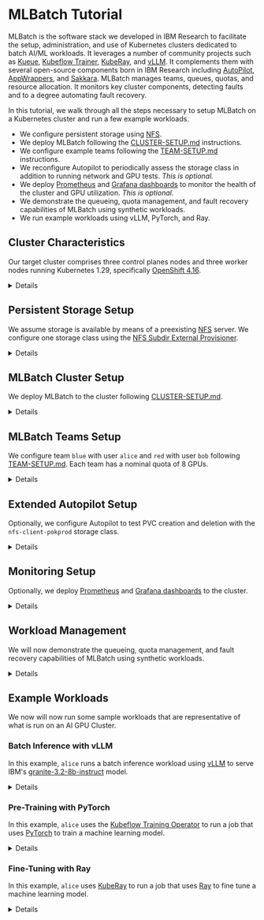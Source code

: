 # MLBatch Tutorial

MLBatch is the software stack we developed in IBM Research to facilitate the
setup, administration, and use of Kubernetes clusters dedicated to batch AI/ML
workloads. It leverages a number of community projects such as
[Kueue](https://kueue.sigs.k8s.io), [Kubeflow
Trainer](https://www.kubeflow.org/docs/components/training/),
[KubeRay](https://docs.ray.io/en/latest/cluster/kubernetes/index.html), and
[vLLM](https://docs.vllm.ai/en/latest/). It complements them with several
open-source components born in IBM Research including
[AutoPilot](https://github.com/IBM/autopilot),
[AppWrappers](https://project-codeflare.github.io/appwrapper/), and
[Sakkara](https://github.com/atantawi/4986-kep-sakkara). MLBatch manages teams,
queues, quotas, and resource allocation. It monitors key cluster components,
detecting faults and to a degree automating fault recovery.

In this tutorial, we walk through all the steps necessary to setup MLBatch on a
Kubernetes cluster and run a few example workloads.
- We configure persistent storage using
[NFS](https://en.wikipedia.org/wiki/Network_File_System).
- We deploy MLBatch following the
  [CLUSTER-SETUP.md](../setup.k8s/CLUSTER-SETUP.md) instructions.
- We configure example teams following the
  [TEAM-SETUP.md](../setup.k8s/TEAM-SETUP.md) instructions.
- We reconfigure Autopilot to periodically assess the storage class in addition
  to running network and GPU tests. _This is optional._
- We deploy [Prometheus](https://prometheus.io) and [Grafana
dashboards](https://grafana.com/grafana/dashboards/) to monitor the health of
the cluster and GPU utilization. _This is optional._
- We demonstrate the queueing, quota management, and fault recovery capabilities
  of MLBatch using synthetic workloads.
- We run example workloads using vLLM, PyTorch, and Ray.

## Cluster Characteristics

Our target cluster comprises three control planes nodes and three worker nodes
running Kubernetes 1.29, specifically [OpenShift
4.16](https://docs.openshift.com/container-platform/4.16/release_notes/ocp-4-16-release-notes.html).

<details>

```sh
kubectl get nodes
```
```
NAME               STATUS   ROLES                  AGE     VERSION
pokprod-b93r38s3   Ready    worker                 5d13h   v1.29.11+148a389
pokprod-b93r39s2   Ready    worker                 5d12h   v1.29.11+148a389
pokprod-b93r44s0   Ready    worker                 5d13h   v1.29.11+148a389
pokprod002ctrl0    Ready    control-plane,master   5d15h   v1.29.11+148a389
pokprod002ctrl1    Ready    control-plane,master   5d15h   v1.29.11+148a389
pokprod002ctrl2    Ready    control-plane,master   5d15h   v1.29.11+148a389
```
Each worker node is equipped with eight [NVIDIA
H100](https://www.nvidia.com/en-us/data-center/h100/) GPUs.
```sh
oc debug node/pokprod-b93r38s3 -- chroot /host lspci -d 10de:
```
```
Starting pod/pokprod-b93r38s3-debug-4bv4j ...
To use host binaries, run `chroot /host`
05:00.0 Bridge: NVIDIA Corporation GH100 [H100 NVSwitch] (rev a1)
06:00.0 Bridge: NVIDIA Corporation GH100 [H100 NVSwitch] (rev a1)
07:00.0 Bridge: NVIDIA Corporation GH100 [H100 NVSwitch] (rev a1)
08:00.0 Bridge: NVIDIA Corporation GH100 [H100 NVSwitch] (rev a1)
18:00.0 3D controller: NVIDIA Corporation GH100 [H100 SXM5 80GB] (rev a1)
2a:00.0 3D controller: NVIDIA Corporation GH100 [H100 SXM5 80GB] (rev a1)
3a:00.0 3D controller: NVIDIA Corporation GH100 [H100 SXM5 80GB] (rev a1)
5d:00.0 3D controller: NVIDIA Corporation GH100 [H100 SXM5 80GB] (rev a1)
9a:00.0 3D controller: NVIDIA Corporation GH100 [H100 SXM5 80GB] (rev a1)
ab:00.0 3D controller: NVIDIA Corporation GH100 [H100 SXM5 80GB] (rev a1)
ba:00.0 3D controller: NVIDIA Corporation GH100 [H100 SXM5 80GB] (rev a1)
db:00.0 3D controller: NVIDIA Corporation GH100 [H100 SXM5 80GB] (rev a1)

Removing debug pod ...
```
For this tutorial, we assume the [NVIDIA GPU
operator](https://docs.nvidia.com/datacenter/cloud-native/GPU-operator/latest/index.html)
is already
[installed](https://docs.nvidia.com/datacenter/cloud-native/GPU-operator/latest/getting-started.html)
on the cluster. While this cluster is capable of [GPU-direct RDMA (GDR) with
ROCE (RDMA over Converged
Ethernet)](https://medium.com/@sunyanan.choochotkaew1/unlocking-GPUdirect-rdma-on-roce-in-kubernetes-based-cluster-on-cloud-through-multi-nic-cni-1e69ffb96296),
we will not cover or rely on advanced networking configurations in this
tutorial.
```sh
kubectl get operators -A
```
```
NAME                                         AGE
gpu-operator-certified.nvidia-gpu-operator   18h
nfd.openshift-nfd                            18h
```
```sh
kubectl get node pokprod-b93r38s3 -o yaml | yq .status.capacity
```
```
cpu: "224"
ephemeral-storage: 1873933640Ki
hugepages-1Gi: "0"
hugepages-2Mi: "0"
memory: 2113411288Ki
nvidia.com/gpu: "8"
pods: "250"
```


</details>

## Persistent Storage Setup

We assume storage is available by means of a preexisting
[NFS](https://en.wikipedia.org/wiki/Network_File_System) server. We configure
one storage class using the [NFS Subdir External
Provisioner](https://github.com/kubernetes-sigs/nfs-subdir-external-provisioner).

<details>

```sh
helm repo add nfs-subdir-external-provisioner https://kubernetes-sigs.github.io/nfs-subdir-external-provisioner
helm repo update

helm install -n nfs-provisioner pokprod nfs-subdir-external-provisioner/nfs-subdir-external-provisioner \
  --create-namespace \
  --set nfs.server=192.168.98.96 \
  --set nfs.path=/gpfs/fs_ec/pokprod002 \
  --set storageClass.name=nfs-client-pokprod \
  --set storageClass.provisionerName=k8s-sigs.io/pokprod-nfs-subdir-external-provisioner
```
Make sure to set the `nfs.server` and `nfs.path` values to the right values for
your environment.
```sh
kubectl get storageclasses
```
```
NAME                   PROVISIONER                                             RECLAIMPOLICY   VOLUMEBINDINGMODE   ALLOWVOLUMEEXPANSION   AGE
nfs-client-pokprod     k8s-sigs.io/pokprod-nfs-subdir-external-provisioner     Delete          Immediate           true                   11s
```
OpenShift clusters require an additional configuration step to permit the
provisioner pod to mount the storage volume.
```sh
oc adm policy add-scc-to-user hostmount-anyuid \
  system:serviceaccount:nfs-provisioner:pokprod-nfs-subdir-external-provisioner
```

</details>

## MLBatch Cluster Setup

We deploy MLBatch to the cluster following
[CLUSTER-SETUP.md](../setup.k8s/CLUSTER-SETUP.md).

<details>

```sh
# Clone MLBatch repository
git clone --recursive https://github.com/project-codeflare/mlbatch.git
cd mlbatch

# Setup priority classes
kubectl apply -f setup.k8s/mlbatch-priorities.yaml

# Deploy scheduler-plugins
helm install scheduler-plugins -n scheduler-plugins --create-namespace \
  scheduler-plugins/manifests/install/charts/as-a-second-scheduler/ \
  --set-json pluginConfig='[{"args":{"scoringStrategy":{"resources":[{"name":"nvidia.com/GPU","weight":1}],"requestedToCapacityRatio":{"shape":[{"utilization":0,"score":0},{"utilization":100,"score":10}]},"type":"RequestedToCapacityRatio"}},"name":"NodeResourcesFit"},{"args":{"permitWaitingTimeSeconds":300},"name":"Coscheduling"}]'

# Patch scheduler-plugins pod priorities
kubectl patch deployment -n scheduler-plugins --type=json \
  --patch-file setup.k8s/scheduler-priority-patch.yaml scheduler-plugins-controller
kubectl patch deployment -n scheduler-plugins --type=json \
  --patch-file setup.k8s/scheduler-priority-patch.yaml scheduler-plugins-scheduler

# Wait for scheduler-plugins pods to be ready
while [[ $(kubectl get pods -n scheduler-plugins -o 'jsonpath={..status.conditions[?(@.type=="Ready")].status}' | tr ' ' '\n' | sort -u) != "True" ]]
do
    echo -n "." && sleep 1;
done
echo ""

# Create mlbatch-system namespace
kubectl create namespace mlbatch-system

# Deploy Kubeflow training operator
kubectl apply --server-side -k setup.k8s/training-operator/coscheduling

# Deploy KubeRay
kubectl apply --server-side -k setup.k8s/kuberay

# Deploy Kueue
kubectl apply --server-side -k setup.k8s/kueue

# Wait for Kueue to be ready
while [[ $(kubectl get pods -l app.kubernetes.io/name=kueue -n mlbatch-system -o 'jsonpath={..status.conditions[?(@.type=="Ready")].status}' | tr ' ' '\n' | sort -u) != "True" ]]
do
    echo -n "." && sleep 1;
done
echo ""

# Deploy AppWrapper
kubectl apply --server-side -k setup.k8s/appwrapper/coscheduling

# Deploy Autopilot
helm repo add autopilot https://ibm.github.io/autopilot/
helm repo update

helm upgrade -i autopilot -n autopilot autopilot/autopilot --create-namespace

# Create Kueue's default flavor
kubectl apply -f setup.k8s/default-flavor.yaml

# Setup mlbatch-edit-role
kubectl apply -f setup.k8s/mlbatch-edit-role.yaml
```
We reserve 8 GPUs out of 24 for MLBatch's slack queue.
```yaml
kubectl apply -f- << EOF
apiVersion: kueue.x-k8s.io/v1beta1
kind: ClusterQueue
metadata:
  name: slack-cluster-queue
spec:
  namespaceSelector: {}
  cohort: default-cohort
  preemption:
    withinClusterQueue: LowerOrNewerEqualPriority
    reclaimWithinCohort: Any
    borrowWithinCohort:
      policy: Never
  resourceGroups:
  - coveredResources: ["cpu", "memory", "nvidia.com/GPU", "pods"]
    flavors:
    - name: default-flavor
      resources:
      - name: "cpu"
        nominalQuota: 224
      - name: "memory"
        nominalQuota: 2000G
      - name: "nvidia.com/GPU"
        nominalQuota: 8
      - name: "pods"
        nominalQuota: 100
EOF
```

</details>

## MLBatch Teams Setup

We configure team `blue` with user `alice` and `red` with user `bob` following
[TEAM-SETUP.md](../setup.k8s/TEAM-SETUP.md). Each team has a nominal quota of 8
GPUs.

<details>

For `alice` in team `blue`:
```yaml
# Create namespaces
kubectl create ns blue

# Label namespace
kubectl label namespace blue mlbatch-team-namespace=true

# Create cluster queue
kubectl -n blue apply -f- << EOF
apiVersion: kueue.x-k8s.io/v1beta1
kind: ClusterQueue
metadata:
  name: blue-cluster-queue
spec:
  namespaceSelector: {}
  cohort: default-cohort
  preemption:
    withinClusterQueue: LowerOrNewerEqualPriority
    reclaimWithinCohort: Any
    borrowWithinCohort:
      policy: Never
  resourceGroups:
  - coveredResources: ["cpu", "memory", "nvidia.com/GPU", "pods"]
    flavors:
    - name: default-flavor
      resources:
      - name: "cpu"
        nominalQuota: 224
      - name: "memory"
        nominalQuota: 2000G
      - name: "nvidia.com/GPU"
        nominalQuota: 8
      - name: "pods"
        nominalQuota: 100
EOF

# Create default queue for namespace
kubectl apply -n blue -f- << EOF
apiVersion: kueue.x-k8s.io/v1beta1
kind: LocalQueue
metadata:
  name: default-queue
spec:
  clusterQueue: blue-cluster-queue
EOF

# Authorize alice
kubectl -n blue apply -f- << EOF
kind: RoleBinding
apiVersion: rbac.authorization.k8s.io/v1
metadata:
  name: alice
subjects:
  - apiGroup: rbac.authorization.k8s.io
    kind: User
    name: alice
roleRef:
  apiGroup: rbac.authorization.k8s.io
  kind: ClusterRole
  name: mlbatch-edit
EOF
```
For `bob` in team `red`:
```yaml
kubectl create ns red

kubectl label namespace red mlbatch-team-namespace=true

kubectl apply -n red -f- << EOF
apiVersion: kueue.x-k8s.io/v1beta1
kind: ClusterQueue
metadata:
  name: red-cluster-queue
spec:
  namespaceSelector: {}
  cohort: default-cohort
  preemption:
    withinClusterQueue: LowerOrNewerEqualPriority
    reclaimWithinCohort: Any
    borrowWithinCohort:
      policy: Never
  resourceGroups:
  - coveredResources: ["cpu", "memory", "nvidia.com/GPU", "pods"]
    flavors:
    - name: default-flavor
      resources:
      - name: "cpu"
        nominalQuota: 224
      - name: "memory"
        nominalQuota: 2000G
      - name: "nvidia.com/GPU"
        nominalQuota: 8
      - name: "pods"
        nominalQuota: 100
EOF

kubectl apply -n red -f- << EOF
apiVersion: kueue.x-k8s.io/v1beta1
kind: LocalQueue
metadata:
  name: default-queue
spec:
  clusterQueue: red-cluster-queue
EOF

kubectl -n red apply -f- << EOF
kind: RoleBinding
apiVersion: rbac.authorization.k8s.io/v1
metadata:
  name: bob
subjects:
  - apiGroup: rbac.authorization.k8s.io
    kind: User
    name: bob
roleRef:
  apiGroup: rbac.authorization.k8s.io
  kind: ClusterRole
  name: mlbatch-edit
EOF
```
While we gave permissions to Kubernetes users `alice` and `bob`, we have not
tied these names to any identity provider as the details of this setup are not
portable. In this tutorial, we will rely on [user
impersonation](https://kubernetes.io/docs/reference/access-authn-authz/authentication/#user-impersonation)
with `kubectl` to run as a specific user.

</details>

## Extended Autopilot Setup

Optionally, we configure Autopilot to test PVC creation and deletion with the
`nfs-client-pokprod` storage class.

<details>

First create the extended Autopilot configuration.
```sh
cat << EOF > autopilot-extended.yaml
env:
  - name: "PERIODIC_CHECKS"
    value: "pciebw,remapped,dcgm,ping,gpupower,pvc"
  - name: "PVC_TEST_STORAGE_CLASS"
    value: "nfs-client-pokprod"
EOF
```
Then reapply the helm chart, this will start a rollout update.
```sh
helm upgrade -i autopilot autopilot/autopilot -n autopilot --create-namespace -f autopilot-extended.yaml
```

</details>

## Monitoring Setup

Optionally, we deploy [Prometheus](https://prometheus.io) and [Grafana
dashboards](https://grafana.com/grafana/dashboards/) to the cluster.

<details>

We follow the setup provided by the `prometheus-community/kube-prometheus-stack`
Helm chart.

```sh
helm repo add prometheus-community https://prometheus-community.github.io/helm-charts && helm repo update
```

The charts will install: Prometheus, Grafana, Alert Manager, Prometheus Node
Exporter and Kube State Metrics. We set up the chart with the following:

- Persistent storage for Prometheus, Grafana and Alert Manager;
- Override the Prometheus Node Exporter port;
- Disable CRDs creation as they are already present.

You may leave the CRDs creation on, along with the default Node Exporter pod.
These changes are needed when deploying a separate Prometheus instance in
OpenShift.

```sh
cat << EOF > config.yaml
crds:
  enabled: false

prometheus-node-exporter:
  service:
    port: 9110

alertmanager:
  alertmanagerSpec:
    persistentVolumeClaimRetentionPolicy:
      whenDeleted: Retain
      whenScaled: Retain
    storage:
      volumeClaimTemplate:
        spec:
          storageClassName: nfs-client-pokprod
          accessModes: ["ReadWriteOnce"]
          resources:
            requests:
              storage: 50Gi

prometheus:
  prometheusSpec:
    persistentVolumeClaimRetentionPolicy:
      whenDeleted: Retain
      whenScaled: Retain
    storageSpec:
      volumeClaimTemplate:
        spec:
          storageClassName: nfs-client-pokprod
          accessModes: ["ReadWriteOnce"]
          resources:
            requests:
              storage: 50Gi
    emptyDir:
      medium: Memory

grafana:
  persistence:
    enabled: true
    type: sts
    storageClassName: "nfs-client-pokprod"
    accessModes:
      - ReadWriteOnce
    size: 20Gi
    finalizers:
      - kubernetes.io/pvc-protection
EOF

helm upgrade -i kube-prometheus-stack -n prometheus prometheus-community/kube-prometheus-stack --create-namespace -f config.yaml
```

If deploying on OpenShift based systems, you need to assign the privileged
security context to the service accounts that are created by the helm chart.

```sh
oc adm policy add-scc-to-user privileged system:serviceaccount:prometheus:kube-prometheus-stack-admission system:serviceaccount:prometheus:kube-prometheus-stack-alertmanager system:serviceaccount:prometheus:kube-prometheus-stack-grafana system:serviceaccount:prometheus:kube-prometheus-stack-kube-state-metrics system:serviceaccount:prometheus:kube-prometheus-stack-operator system:serviceaccount:prometheus:kube-prometheus-stack-prometheus system:serviceaccount:prometheus:kube-prometheus-stack-prometheus-node-exporter
```

You should expect the following pods:

```sh
kubectl get pods
```
```sh
NAME                                                        READY   STATUS    RESTARTS   AGE
alertmanager-kube-prometheus-stack-alertmanager-0           2/2     Running   0          16m
kube-prometheus-stack-grafana-0                             3/3     Running   0          16m
kube-prometheus-stack-kube-state-metrics-6f76b98d89-pxs69   1/1     Running   0          16m
kube-prometheus-stack-operator-7fbfc985bb-mm9bk             1/1     Running   0          16m
kube-prometheus-stack-prometheus-node-exporter-44llp        1/1     Running   0          16m
kube-prometheus-stack-prometheus-node-exporter-95gp8        1/1     Running   0          16m
kube-prometheus-stack-prometheus-node-exporter-dxf5f        1/1     Running   0          16m
kube-prometheus-stack-prometheus-node-exporter-f45dx        1/1     Running   0          16m
kube-prometheus-stack-prometheus-node-exporter-pfrzk        1/1     Running   0          16m
kube-prometheus-stack-prometheus-node-exporter-zpfzb        1/1     Running   0          16m
prometheus-kube-prometheus-stack-prometheus-0               2/2     Running   0          16m
```

To access the Grafana dashboard on `localhost:3000`:

```sh
kubectl -n prometheus get secrets kube-prometheus-stack-grafana -o jsonpath="{.data.admin-password}" | base64 -d ; echo
```
```sh
export POD_NAME=$(kubectl -n prometheus get pod -l "app.kubernetes.io/name=grafana,app.kubernetes.io/instance=kube-prometheus-stack" -oname)
  kubectl -n prometheus port-forward $POD_NAME 3000
```

To import NVidia and Autopilot metrics, from the Grafana dashboard:

- Select the `+` drop down menu on the top right, and **Import dashboard**
- In the `Grafana.com dashboard URL or ID` box, add
  [https://grafana.com/grafana/dashboards/23123-autopilot-metrics/](https://grafana.com/grafana/dashboards/23123-autopilot-metrics/)
  and click Load, then repeat with the NVidia dashboard
  [https://grafana.com/grafana/dashboards/12239-nvidia-dcgm-exporter-dashboard/](https://grafana.com/grafana/dashboards/12239-nvidia-dcgm-exporter-dashboard/)

To visualize the metrics, we need to label the service monitor objects in both
`autopilot` and `nvidia-GPU-operator` namespaces with the Prometheus release
name.

```sh
kubectl label servicemonitors.monitoring.coreos.com -n autopilot autopilot-metrics-monitor release=kube-prometheus-stack --overwrite
```
```sh
kubectl label servicemonitors.monitoring.coreos.com -n nvidia-GPU-operator nvidia-dcgm-exporter GPU-operator nvidia-node-status-exporter  release=kube-prometheus-stack --overwrite
```

</details>

## Workload Management

We will now demonstrate the queueing, quota management, and fault recovery
capabilities of MLBatch using synthetic workloads.

<details>

TODO

</details>

## Example Workloads

We now will now run some sample workloads that are representative of what is run
on an AI GPU Cluster.

### Batch Inference with vLLM

In this example, `alice` runs a batch inference workload using
[vLLM](https://docs.vllm.ai/en/latest/) to serve IBM's
[granite-3.2-8b-instruct](https://huggingface.co/ibm-granite/granite-3.2-8b-instruct)
model.

<details>

First, `alice` creates a persistent volume claim to cache the model weights on
first invocation so that subsequent instantiation of the model will reuse the
cached data.
```yaml
kubectl apply --as alice -n blue -f- << EOF
apiVersion: v1
kind: PersistentVolumeClaim
metadata:
  name: granite-3.2-8b-instruct
spec:
  accessModes:
    - ReadWriteMany
  resources:
    requests:
      storage: 50Gi
  storageClassName: nfs-client-pokprod
EOF
```
The workload wraps a Kubernetes Job in an AppWrapper. The Job consists of one
Pod with two containers using an upstream `vllm-openai` image. The `vllm`
container runs the inference runtime. The `load-generator` container submits a
random series of requests to the inference runtime and reports a number of
metrics such as _Time to First Token_ (TTFT) and _Time per Output Token_ (TPOT).
```yaml
kubectl apply --as alice -n blue -f- << EOF
apiVersion: workload.codeflare.dev/v1beta2
kind: AppWrapper
metadata:
  name: batch-inference
spec:
  components:
  - template:
      apiVersion: batch/v1
      kind: Job
      metadata:
        name: batch-inference
      spec:
        template:
          metadata:
            annotations:
              kubectl.kubernetes.io/default-container: load-generator
            labels:
              app: batch-inference
          spec:
            terminationGracePeriodSeconds: 0
            restartPolicy: Never
            containers:
              - name: vllm
                image: quay.io/tardieu/vllm-openai:v0.7.3 # mirror of vllm/vllm-openai:v0.7.3
                command:
                  # serve model and wait for halt signal
                  - sh
                  - -c
                  - |
                    vllm serve ibm-granite/granite-3.2-8b-instruct &
                    until [ -f /.config/halt ]; do sleep 1; done
                ports:
                  - containerPort: 8000
                resources:
                  requests:
                    cpu: 4
                    memory: 64Gi
                    nvidia.com/GPU: 1
                  limits:
                    cpu: 4
                    memory: 64Gi
                    nvidia.com/GPU: 1
                volumeMounts:
                  - name: cache
                    mountPath: /.cache
                  - name: config
                    mountPath: /.config
              - name: load-generator
                image: quay.io/tardieu/vllm-benchmarks:v0.7.3
                command:
                  # wait for vllm, submit batch of inference requests, send halt signal
                  - sh
                  - -c
                  - |
                    until nc -zv localhost 8000; do sleep 1; done;
                    python3 benchmark_serving.py \
                      --model=ibm-granite/granite-3.2-8b-instruct \
                      --backend=vllm \
                      --dataset-name=random \
                      --random-input-len=128 \
                      --random-output-len=128 \
                      --max-concurrency=16 \
                      --num-prompts=512;
                    touch /.config/halt
                volumeMounts:
                  - name: cache
                    mountPath: /.cache
                  - name: config
                    mountPath: /.config
            volumes:
              - name: cache
                persistentVolumeClaim:
                  claimName: granite-3.2-8b-instruct
              - name: config
                emptyDir: {}
EOF
```
The two containers are synchronized as follows: `load-generator` waits for
`vllm` to be ready to accept requests and, upon completion of the batch, signals
`vllm` to make it quit.

</details>

### Pre-Training with PyTorch

In this example, `alice` uses the [Kubeflow Training
Operator](https://github.com/kubeflow/training-operator) to run a job that uses
[PyTorch](https://pytorch.org) to train a machine learning model.

<details>

TODO

</details>

### Fine-Tuning with Ray

In this example, `alice` uses [KubeRay](https://github.com/ray-project/kuberay)
to run a job that uses [Ray](https://github.com/ray-project/ray) to fine tune a
machine learning model.

<details>

TODO

</details>
